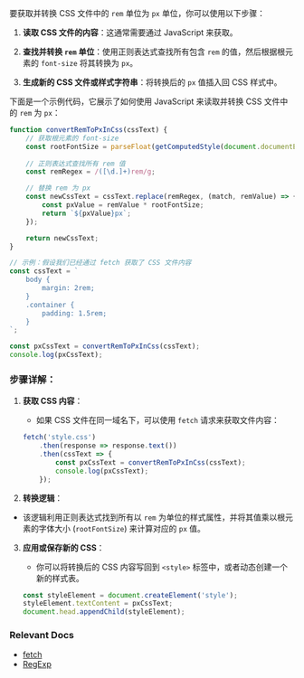 要获取并转换 CSS 文件中的 `rem` 单位为 `px` 单位，你可以使用以下步骤：

1. **读取 CSS 文件的内容**：这通常需要通过 JavaScript 来获取。

2. **查找并转换 `rem` 单位**：使用正则表达式查找所有包含 `rem` 的值，然后根据根元素的 `font-size` 将其转换为 `px`。

3. **生成新的 CSS 文件或样式字符串**：将转换后的 `px` 值插入回 CSS 样式中。

下面是一个示例代码，它展示了如何使用 JavaScript 来读取并转换 CSS 文件中的 `rem` 为 `px`：

```javascript
function convertRemToPxInCss(cssText) {
    // 获取根元素的 font-size
    const rootFontSize = parseFloat(getComputedStyle(document.documentElement).fontSize);
    
    // 正则表达式查找所有 rem 值
    const remRegex = /([\d.]+)rem/g;

    // 替换 rem 为 px
    const newCssText = cssText.replace(remRegex, (match, remValue) => {
        const pxValue = remValue * rootFontSize;
        return `${pxValue}px`;
    });

    return newCssText;
}

// 示例：假设我们已经通过 fetch 获取了 CSS 文件内容
const cssText = `
    body {
        margin: 2rem;
    }
    .container {
        padding: 1.5rem;
    }
`;

const pxCssText = convertRemToPxInCss(cssText);
console.log(pxCssText);
```

### 步骤详解：

1. **获取 CSS 内容**：
    - 如果 CSS 文件在同一域名下，可以使用 `fetch` 请求来获取文件内容：
    ```javascript
    fetch('style.css')
        .then(response => response.text())
        .then(cssText => {
            const pxCssText = convertRemToPxInCss(cssText);
            console.log(pxCssText);
        });
    ```

2. **转换逻辑**：
    
- 该逻辑利用正则表达式找到所有以 `rem` 为单位的样式属性，并将其值乘以根元素的字体大小 (`rootFontSize`) 来计算对应的 `px` 值。
    
3. **应用或保存新的 CSS**：
    - 你可以将转换后的 CSS 内容写回到 `<style>` 标签中，或者动态创建一个新的样式表。

    ```javascript
    const styleElement = document.createElement('style');
    styleElement.textContent = pxCssText;
    document.head.appendChild(styleElement);
    ```

### Relevant Docs

* [fetch](https://developer.mozilla.org/en-US/docs/Web/API/Fetch_API)
* [RegExp](https://developer.mozilla.org/en-US/docs/Web/JavaScript/Reference/Global_Objects/RegExp)